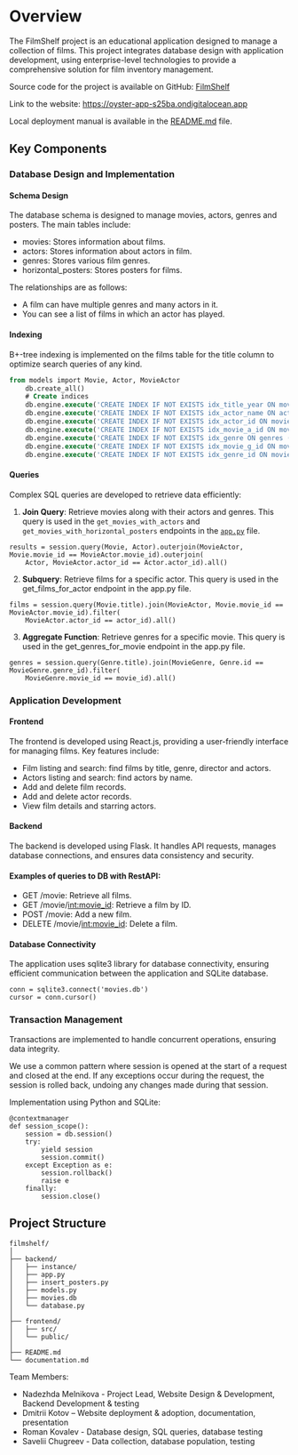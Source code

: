 # Overview

The FilmShelf project is an educational application designed to manage a collection of films. This project integrates database design with application development, using enterprise-level technologies to provide a comprehensive solution for film inventory management.

Source code for the project is available on GitHub: [FilmShelf](https://github.com/adv-db-team/filmshelf)

Link to the website: https://oyster-app-s25ba.ondigitalocean.app

Local deployment manual is available in the [README.md](README.md) file.

## Key Components

### Database Design and Implementation
#### Schema Design

The database schema is designed to manage movies, actors, genres and posters. The main tables include:

 - movies: Stores information about films.
 - actors: Stores information about actors in film.
 - genres: Stores various film genres.
 - horizontal_posters: Stores posters for films.

The relationships are as follows:

 - A film can have multiple genres and many actors in it.
 - You can see a list of films in which an actor has played.

#### Indexing

B+-tree indexing is implemented on the films table for the title column to optimize search queries of any kind.

```sql
from models import Movie, Actor, MovieActor
    db.create_all()
    # Create indices
    db.engine.execute('CREATE INDEX IF NOT EXISTS idx_title_year ON movies (title, year)')
    db.engine.execute('CREATE INDEX IF NOT EXISTS idx_actor_name ON actors (name)')
    db.engine.execute('CREATE INDEX IF NOT EXISTS idx_actor_id ON movies_actors (actor_id)')
    db.engine.execute('CREATE INDEX IF NOT EXISTS idx_movie_a_id ON movies_actors (movie_id)')
    db.engine.execute('CREATE INDEX IF NOT EXISTS idx_genre ON genres (title)')
    db.engine.execute('CREATE INDEX IF NOT EXISTS idx_movie_g_id ON movies_genres (movie_id)')
    db.engine.execute('CREATE INDEX IF NOT EXISTS idx_genre_id ON movies_actors (genre_id)')
```

#### Queries

Complex SQL queries are developed to retrieve data efficiently:

1. **Join Query**: Retrieve movies along with their actors and genres. This query is used in the `get_movies_with_actors` and `get_movies_with_horizontal_posters` endpoints in the [`app.py`](backend/app.py) file.
```python3
results = session.query(Movie, Actor).outerjoin(MovieActor, Movie.movie_id == MovieActor.movie_id).outerjoin(
    Actor, MovieActor.actor_id == Actor.actor_id).all()
```

2. **Subquery**: Retrieve films for a specific actor. This query is used in the get_films_for_actor endpoint in the app.py file.
```python3
films = session.query(Movie.title).join(MovieActor, Movie.movie_id == MovieActor.movie_id).filter(
    MovieActor.actor_id == actor_id).all()
```

3. **Aggregate Function**: Retrieve genres for a specific movie. This query is used in the get_genres_for_movie endpoint in the app.py file.
```python3
genres = session.query(Genre.title).join(MovieGenre, Genre.id == MovieGenre.genre_id).filter(
    MovieGenre.movie_id == movie_id).all()
```

### Application Development

#### Frontend

The frontend is developed using React.js, providing a user-friendly interface for managing films. Key features include:

 - Film listing and search: find films by title, genre, director and actors.
 - Actors listing and search: find actors by name.
 - Add and delete film records.
 - Add and delete actor records.
 - View film details and starring actors.

#### Backend

The backend is developed using Flask. It handles API requests, manages database connections, and ensures data consistency and security.

#### Examples of queries to DB with RestAPI:

 - GET /movie: Retrieve all films.
 - GET /movie/<int:movie_id>: Retrieve a film by ID.
 - POST /movie: Add a new film.
 - DELETE /movie/<int:movie_id>: Delete a film.

#### Database Connectivity

The application uses sqlite3 library for database connectivity, ensuring efficient communication between the application and SQLite database.

```python3
conn = sqlite3.connect('movies.db')
cursor = conn.cursor()
```

### Transaction Management

Transactions are implemented to handle concurrent operations, ensuring data integrity.

We use a common pattern where session is opened at the start of a request and closed at the end. If any exceptions occur during the request, the session is rolled back, undoing any changes made during that session.

Implementation using Python and SQLite:
```python3
@contextmanager
def session_scope():
    session = db.session()
    try:
        yield session
        session.commit()
    except Exception as e:
        session.rollback()
        raise e
    finally:
        session.close()
```

## Project Structure

```
filmshelf/
│
├── backend/
│   ├── instance/
│   ├── app.py
│   ├── insert_posters.py
│   ├── models.py
│   ├── movies.db
│   └── database.py
│
├── frontend/
│   ├── src/
│   └── public/
│
├── README.md
└── documentation.md
```

Team Members:
 - Nadezhda Melnikova - Project Lead, Website Design & Development, Backend Development & testing
 - Dmitrii Kotov – Website deployment & adoption, documentation, presentation
 - Roman Kovalev - Database design, SQL queries, database testing
 - Savelii Chugreev - Data collection, database population, testing